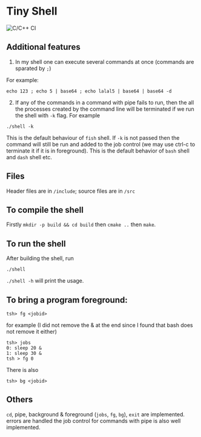 Tiny Shell
=====

![C/C++ CI](https://github.com/L1AN0/tinyshell/workflows/C/C++%20CI/badge.svg)

## Additional features

1. In my shell one can execute several commands at once (commands are sparated by `;`)

For example:

```
echo 123 ; echo 5 | base64 ; echo lalal5 | base64 | base64 -d
```

2. If any of the commands in a command with pipe fails to run, then the all the processes created by the command line will be terminated if we run the shell with `-k` flag. For example

```
./shell -k
```

This is the default behaviour of `fish` shell. If `-k` is not passed then the command will still be run and added to the job control (we may use ctrl-c to terminate it if it is in foreground). This is the default behavior of `bash` shell and `dash` shell etc.

## Files

Header files are in `/include`; source files are in `/src`

## To compile the shell
  
Firstly `mkdir -p build && cd build` then `cmake ..` then `make`.

## To run the shell

After building the shell, run

    ./shell

`./shell -h` will print the usage.

## To bring a program foreground:

    tsh> fg <jobid>

for example (I did not remove the & at the end since I found that bash does not remove it either)

    tsh> jobs
    0: sleep 20 &
    1: sleep 30 &
    tsh > fg 0

There is also

    tsh> bg <jobid>

## Others

`cd`, pipe, background & foreground (`jobs`, `fg`, `bg`), `exit` are implemented. errors are handled the job control for commands with pipe is also well implemented.
